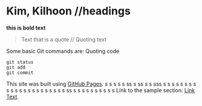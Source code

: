 # Kim, Kilhoon //headings
**this is bold text**
> Text that is a quote // Quoting text

Some basic Git commands are: Quoting code
```
git status
git add
git commit
```
This site was built using [GitHub Pages](https://pages.github.com/).
s
s
s
s
s
ss
s
ss
s
s
sss
s
s
s
s
s
s
s
s
s
s
s
s
s
s
s
s
s
s
s
s
s
s
ss
s
s
s
s
s
s
s
s
s
s
Link to the sample section: [Link Text](#kim-kilhoon-headings).